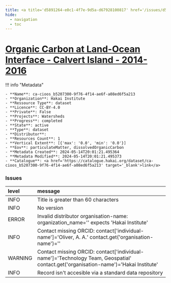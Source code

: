 ```yaml
---
title: <a title='d5891264-e0c1-4f7e-9d5a-d67928100817' href='/issues/d5891264-e0c1-4f7e-9d5a-d67928100817/' target='_blank'>Organic Carbon at Land-Ocean Interface - Calvert Island - 2014-2016</a>
hide:
  - navigation
  - toc
---
```


# <a title='d5891264-e0c1-4f7e-9d5a-d67928100817' href='/issues/d5891264-e0c1-4f7e-9d5a-d67928100817/' target='_blank'>Organic Carbon at Land-Ocean Interface - Calvert Island - 2014-2016</a>

<div id='map'></div>

!!! info "Metadata"
    
    - **Name**: ca-cioos_b5207300-9f76-4f14-ae6f-a08ed6f5a213 
    - **Organization**: Hakai Institute 
    - **Ressource Type**: dataset 
    - **Licence**: CC-BY-4.0 
    - **Private**: False 
    - **Projects**: Watersheds 
    - **Progress**: completed 
    - **State**: active 
    - **Type**: dataset 
    - **Distributor**:  
    - **Resources Count**: 1 
    - **Vertical Extent**: [{'max': '0.0', 'min': '0.0'}] 
    - **Eov**: particulateMatter, dissolvedOrganicCarbon 
    - **Metadata Created**: 2024-05-14T20:01:21.495364 
    - **Metadata Modified**: 2024-05-14T20:01:21.495373 
    - **Catalogue**: <a href='https://catalogue.hakai.org/dataset/ca-cioos_b5207300-9f76-4f14-ae6f-a08ed6f5a213' target='_blank'>link</a> 

### Issues

| level   | message                                                                                                                            |
|:--------|:-----------------------------------------------------------------------------------------------------------------------------------|
| INFO    | Title is greater than 60 characters                                                                                                |
| INFO    | No version                                                                                                                         |
| ERROR   | Invalid distributor organisation-name: organization_name='' expects 'Hakai Institute'                                              |
| INFO    | Contact missing ORCID: contact['individual-name']='Oliver, A. A.' contact.get('organisation-name')=''                              |
| WARNING | Contact missing ORCID: contact['individual-name']='Technology Team, Geospatial' contact.get('organisation-name')='Hakai Institute' |
| INFO    | Record isn't accesible via a standard data repository                                                                              |

<script>
   document.addEventListener("DOMContentLoaded", function() {
    var map = L.map('map').setView([51.505, -125.09], 5);
    L.tileLayer('https://tile.openstreetmap.org/{z}/{x}/{y}.png', {
        maxZoom: 19,
        attribution: '&copy; <a href="http://www.openstreetmap.org/copyright">OpenStreetMap</a>'
    }).addTo(map);
    var geojsonFeature = {
        "type": "Feature",
        "properties": {
            "name" : "<a title='d5891264-e0c1-4f7e-9d5a-d67928100817' href='/issues/d5891264-e0c1-4f7e-9d5a-d67928100817/' target='_blank'>Organic Carbon at Land-Ocean Interface - Calvert Island - 2014-2016</a>"
        },
        "geometry": {'type': 'Polygon', 'coordinates': [[[-127.9, 51.6], [-128.2, 51.6], [-128.2, 51.73], [-127.9, 51.74], [-127.9, 51.6]]]}
    }
    L.geoJSON(geojsonFeature).addTo(map);
   })
</script>